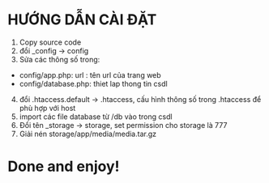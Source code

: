 HƯỚNG DẪN CÀI ĐẶT
=================
1. Copy source code
2. đổi _config -> config
3. Sửa các thông số trong:
- config/app.php:
url : tên url của trang web
- config/database.php: thiet lap thong tin csdl
4. đổi .htaccess.default -> .htaccess, cấu hình thông số trong .htaccess để phù hợp với host
5. import các file database từ /db vào trong csdl
6. Đổi tên _storage -> storage, set permission cho storage là 777
7. Giải nén storage/app/media/media.tar.gz

Done and enjoy!
======
